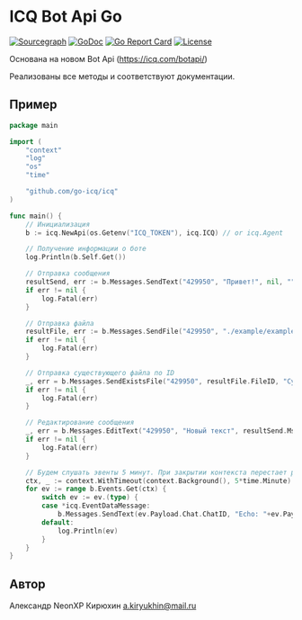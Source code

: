 # ICQ Bot Api Go

[![Sourcegraph](https://sourcegraph.com/github.com/go-icq/icq/-/badge.svg?style=flat-square)](https://sourcegraph.com/github.com/go-icq/icq?badge)
[![GoDoc](http://img.shields.io/badge/go-documentation-blue.svg?style=flat-square)](http://godoc.org/github.com/go-icq/icq)
[![Go Report Card](https://goreportcard.com/badge/github.com/go-icq/icq?style=flat-square)](https://goreportcard.com/report/github.com/go-icq/icq)
[![License](http://img.shields.io/badge/license-mit-blue.svg?style=flat-square)](https://raw.githubusercontent.com/go-icq/icq/master/LICENSE)

Основана на новом Bot Api (https://icq.com/botapi/)

Реализованы все методы и соответствуют документации.

## Пример

```go
package main

import (
	"context"
	"log"
	"os"
	"time"

	"github.com/go-icq/icq"
)

func main() {
	// Инициализация
	b := icq.NewApi(os.Getenv("ICQ_TOKEN"), icq.ICQ) // or icq.Agent

	// Получение информации о боте
	log.Println(b.Self.Get())

	// Отправка сообщения
	resultSend, err := b.Messages.SendText("429950", "Привет!", nil, "", "")
	if err != nil {
		log.Fatal(err)
	}

	// Отправка файла
	resultFile, err := b.Messages.SendFile("429950", "./example/example.jpg", "коржик", []string{resultSend.MsgID}, "", "")
	if err != nil {
		log.Fatal(err)
	}

	// Отправка существующего файла по ID
	_, err = b.Messages.SendExistsFile("429950", resultFile.FileID, "Существующий файл", nil, "", "")
	if err != nil {
		log.Fatal(err)
	}

	// Редактирование сообщения
	_, err = b.Messages.EditText("429950", "Новый текст", resultSend.MsgID)
	if err != nil {
		log.Fatal(err)
	}

	// Будем слушать эвенты 5 минут. При закрытии контекста перестает работать цикл получения событий. В реальном мире контекст надо будет закрывать по сигналу ОС
	ctx, _ := context.WithTimeout(context.Background(), 5*time.Minute)
	for ev := range b.Events.Get(ctx) {
		switch ev := ev.(type) {
		case *icq.EventDataMessage:
			b.Messages.SendText(ev.Payload.Chat.ChatID, "Echo: "+ev.Payload.Text, []string{ev.Payload.MsgID}, "", "")
		default:
			log.Println(ev)
		}
	}
}
```

## Автор

Александр NeonXP Кирюхин  <a.kiryukhin@mail.ru>